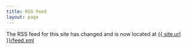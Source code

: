 ```yaml
---
title: RSS Feed
layout: page
---
```


The RSS feed for this site has changed and is now located at <a href="{{ site.url }}/feed.xml">{{ site.url }}/feed.xml</a>
